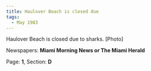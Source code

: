 ```yaml
---  
title: Haulover Beach is closed due  
tags:  
  - May 1983  
---  
```

  
Haulover Beach is closed due to sharks. [Photo]  
  
Newspapers: **Miami Morning News or The Miami Herald**  
  
Page: **1**, Section: **D** 
